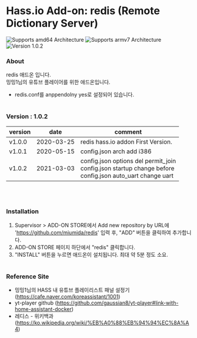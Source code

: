 # Hass.io Add-on: redis (Remote Dictionary Server)

![Supports amd64 Architecture][amd64-shield]
![Supports armv7 Architecture][armv7-shield]
![Version 1.0.2][addon-shield]

### About
redis 애드온 입니다.<br>
밍밍1님의 유튜브 플레이어를 위한 애드온입니다.
- redis.conf를 anppendolny yes로 설정되어 있습니다.
<br><br>

### Version : 1.0.2
|version|date|comment|
|----|----|------------------|
|v1.0.0|2020-03-25| redis hass.io addon First Version. |
|v1.0.1|2020-05-15| config.json arch add i386 |
|v1.0.2|2021-03-03| config.json options del permit_join<br>config.json startup change before<br>config.json auto_uart change uart |

<br><br>

### Installation
1. Supervisor > ADD-ON STORE에서 Add new repository by URL에 'https://github.com/miumida/redis' 입력 후, "ADD" 버튼을 클릭하여 추가합니다.
2. ADD-ON STORE 페이지 하단에서 "redis" 클릭합니다.
3. "INSTALL" 버튼을 누르면 애드온이 설치됩니다. 최대 약 5분 정도 소요.
<br><br>

### Reference Site
- 밍밍1님의 HASS 내 유튜브 플레이리스트 패널 설정기 (<https://cafe.naver.com/koreassistant/1001>)
- yt-player github (<https://github.com/gaussian8/yt-player#link-with-home-assistant-docker>)
- 레디스 - 위키백과 (<https://ko.wikipedia.org/wiki/%EB%A0%88%EB%94%94%EC%8A%A4>)

[forum]: https://cafe.naver.com/koreassistant
[github]: https://github.com/HAKorea/addons
[issue]: https://github.com/zooil/wallpadRS485/issues
[aarch64-shield]: https://img.shields.io/badge/aarch64-yes-green.svg
[amd64-shield]: https://img.shields.io/badge/amd64-yes-green.svg
[armhf-shield]: https://img.shields.io/badge/armhf-yes-green.svg
[armv7-shield]: https://img.shields.io/badge/armv7-yes-green.svg
[i386-shield]: https://img.shields.io/badge/i386-yes-green.svg

[addon-shield]: https://img.shields.io/badge/addon-1.0.2-orange.svg

